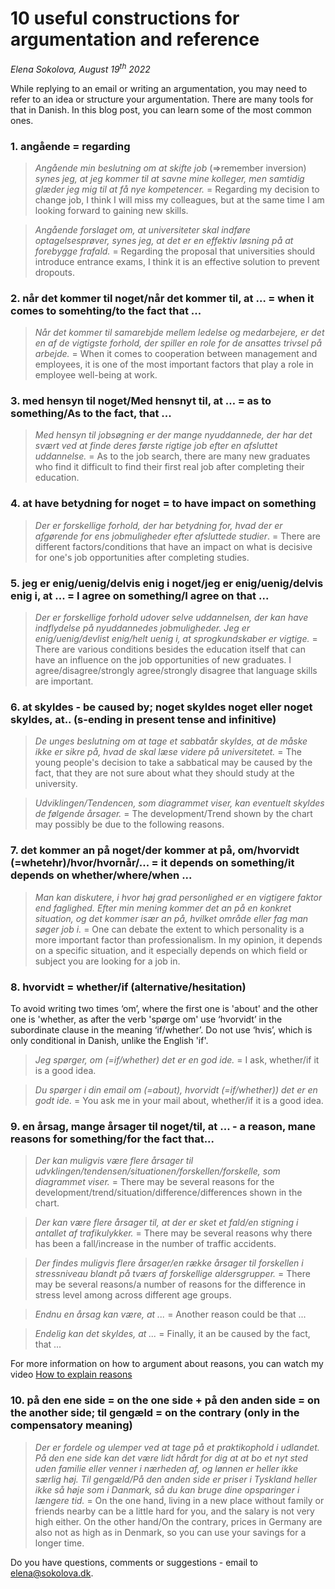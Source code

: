 # 10 useful constructions for argumentation and reference

*Elena Sokolova, August 19<sup>th</sup> 2022*

While replying to an email or writing an argumentation, you may need to refer to an idea or structure your argumentation. There are many tools for that in Danish. In this blog post, you can learn some of the most common ones. 


### 1. angående = regarding 
> *Angående min beslutning om at skifte job* (=>remember inversion) *synes jeg, at jeg kommer til at savne mine kolleger, men samtidig glæder jeg mig til at få nye kompetencer.* = Regarding my decision to change job, I think I will miss my colleagues, but at the same time I am looking forward to gaining new skills.
 
> *Angående forslaget om, at universiteter skal indføre optagelsesprøver, synes jeg, at det er en effektiv løsning på at forebygge frafald.* = Regarding the proposal that universities should introduce entrance exams, I think it is an effective solution to prevent dropouts.
 
 
 
### 2. når det kommer til noget/når det kommer til, at … = when it comes to somehting/to the fact that ...
> *Når det kommer til samarebjde mellem ledelse og medarbejere, er det en af de vigtigste forhold, der spiller en role for de ansattes trivsel på arbejde.* = When it comes to cooperation between management and employees, it is one of the most important factors that play a role in employee well-being at work.



### 3. med hensyn til noget/Med hensnyt til, at … = as to something/As to the fact, that ...
> *Med hensyn til jobsøgning er der mange nyuddannede, der har det svært ved at finde deres første rigtige job efter en afsluttet uddannelse.* = As to the job search, there are many new graduates who find it difficult to find their first real job after completing their education. 



### 4. at have betydning for noget = to have impact on something
> *Der er forskellige forhold, der har betydning for, hvad der er afgørende for ens jobmuligheder efter afsluttede studier*. = There are different factors/conditions that have an impact on what is decisive for one's job opportunities after completing studies.


### 5. jeg er enig/uenig/delvis enig i noget/jeg er enig/uenig/delvis enig i, at ... = I agree on something/I agree on that ...
> *Der er forskellige forhold udover selve uddannelsen, der kan have indflydelse på nyuddannedes jobmuligheder. Jeg er enig/uenig/devlist enig/helt uenig i, at sprogkundskaber er vigtige.* = There are various conditions besides the education itself that can have an influence on the job opportunities of new graduates. I agree/disagree/strongly agree/strongly disagree that language skills are important.


### 6. at skyldes - be caused by; noget skyldes noget eller noget skyldes, at.. (s-ending in present tense and infinitive)
> *De unges beslutning om at tage et sabbatår skyldes, at de måske ikke er sikre på, hvad de skal læse videre på universitetet.* = The young people's decision to take a sabbatical may be caused by the fact, that they are not sure about what they should study at the university.
 
> *Udviklingen/Tendencen, som diagrammet viser, kan eventuelt skyldes de følgende årsager.* = The development/Trend shown by the chart may possibly be due to the following reasons. 

### 7. det kommer an på noget/der kommer at på, om/hvorvidt (=whetehr)/hvor/hvornår/...  = it depends on something/it depends on whether/where/when ...
> *Man kan diskutere, i hvor høj grad personlighed er en vigtigere faktor end faglighed. Efter min mening kommer det an på en konkret situation, og det kommer især an på, hvilket område eller fag man søger job i.* = One can debate the extent to which personality is a more important factor than professionalism. In my opinion, it depends on a specific situation, and it especially depends on which field or subject you are looking for a job in.  


### 8. hvorvidt  = whether/if (alternative/hesitation)
To avoid writing two times ‘om’, where the first one is 'about' and the other one is 'whether, as after the verb 'spørge om' use ‘hvorvidt’ in the subordinate clause in the meaning ‘if/whether’. Do not use ‘hvis’, which is only conditional in Danish, unlike the English 'if'. 

> *Jeg spørger, om (=if/whether) det er en god ide.* = I ask, whether/if it is a good idea. 

> *Du spørger i din email om (=about), hvorvidt (=if/whether)) det er en godt ide.* = You ask me in your mail about, whether/if it is a good idea. 

 
### 9. en årsag, mange årsager til noget/til, at ... - a reason, mane reasons for something/for the fact that...
> *Der kan muligvis være flere årsager til udvklingen/tendensen/situationen/forskellen/forskelle, som diagrammet viser.* = There may be several reasons for the development/trend/situation/difference/differences shown in the chart. 

> *Der kan være flere årsager til, at der er sket et fald/en stigning i antallet af trafikulykker.* = There may be several reasons why there has been a fall/increase in the number of traffic accidents. 

> *Der findes muligvis flere årsager/en række årsager til forskellen i stressniveau blandt på tværs af forskellige aldersgrupper.* = There may be several reasons/a number of reasons for the difference in stress level among across different age groups. 

> *Endnu en årsag kan være, at ...* = Another reason could be that ...

> *Endelig kan det skyldes, at ...* = Finally, it an be caused by the fact, that ... 

For more information on how to argument about reasons, you can watch my video [How to explain reasons](https://www.youtube.com/watch?v=FJk9uIGnRx4)

### 10. på den ene side = on the one side + på den anden side = on the another side; til gengæld = on the contrary (only in the compensatory meaning)
> *Der er fordele og ulemper ved at tage på et praktikophold i udlandet. På den ene side kan det være lidt hårdt for dig at at bo et nyt sted uden familie eller venner i nærheden af, og lønnen er heller ikke særlig høj. Til gengæld/På den anden side er priser i Tyskland heller ikke så høje som i Danmark, så du kan bruge dine opsparinger i længere tid.* = On the one hand, living in a new place without family or friends nearby can be a little hard for you, and the salary is not very high either. On the other hand/On the contrary, prices in Germany are also not as high as in Denmark, so you can use your savings for a longer time. 

Do you have questions, comments or suggestions - email to [elena@sokolova.dk](mailto:elena@sokolova.dk). 

   <script async data-uid="135a810818" src="https://fantastic-artisan-8379.ck.page/135a810818/index.js"></script>
